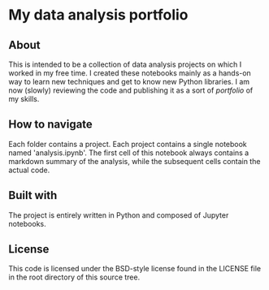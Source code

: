 # My data analysis portfolio

## About

This is intended to be a collection of data analysis projects on which I worked in my free time.
I created these notebooks mainly as a hands-on way to learn new techniques and get to know new Python libraries. 
I am now (slowly) reviewing the code and publishing it as a sort of *portfolio* of my skills.
 
## How to navigate

Each folder contains a project.
Each project contains a single notebook named 'analysis.ipynb'.
The first cell of this notebook always contains a markdown summary of the analysis, while the subsequent cells contain the actual code.

## Built with
The project is entirely written in Python and composed of Jupyter notebooks.

## License
This code is licensed under the BSD-style license found in the LICENSE file in the root directory of this source tree.